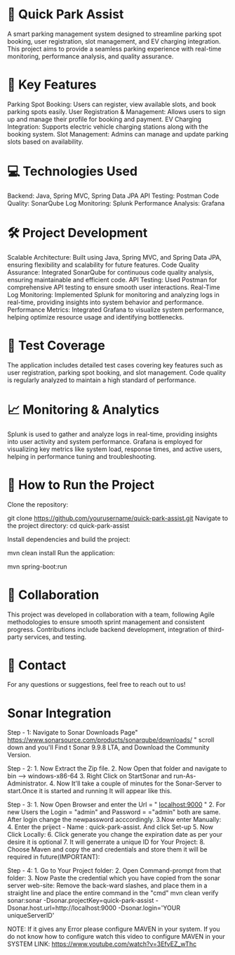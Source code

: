 # 🚗 Quick Park Assist
A smart parking management system designed to streamline parking spot booking, user registration, slot management, and EV charging integration. This project aims to provide a seamless parking experience with real-time monitoring, performance analysis, and quality assurance.

# 🌟 Key Features
Parking Spot Booking: Users can register, view available slots, and book parking spots easily.
User Registration & Management: Allows users to sign up and manage their profile for booking and payment.
EV Charging Integration: Supports electric vehicle charging stations along with the booking system.
Slot Management: Admins can manage and update parking slots based on availability.
# 💻 Technologies Used
Backend: Java, Spring MVC, Spring Data JPA
API Testing: Postman
Code Quality: SonarQube
Log Monitoring: Splunk
Performance Analysis: Grafana
# 🛠 Project Development
Scalable Architecture: Built using Java, Spring MVC, and Spring Data JPA, ensuring flexibility and scalability for future features.
Code Quality Assurance: Integrated SonarQube for continuous code quality analysis, ensuring maintainable and efficient code.
API Testing: Used Postman for comprehensive API testing to ensure smooth user interactions.
Real-Time Log Monitoring: Implemented Splunk for monitoring and analyzing logs in real-time, providing insights into system behavior and performance.
Performance Metrics: Integrated Grafana to visualize system performance, helping optimize resource usage and identifying bottlenecks.
# 📝 Test Coverage
The application includes detailed test cases covering key features such as user registration, parking spot booking, and slot management. Code quality is regularly analyzed to maintain a high standard of performance.

# 📈 Monitoring & Analytics
Splunk is used to gather and analyze logs in real-time, providing insights into user activity and system performance.
Grafana is employed for visualizing key metrics like system load, response times, and active users, helping in performance tuning and troubleshooting.
# 🚀 How to Run the Project
Clone the repository:

git clone https://github.com/yourusername/quick-park-assist.git
Navigate to the project directory:
cd quick-park-assist

Install dependencies and build the project:

mvn clean install
Run the application:

mvn spring-boot:run
# 👥 Collaboration
This project was developed in collaboration with a team, following Agile methodologies to ensure smooth sprint management and consistent progress. Contributions include backend development, integration of third-party services, and testing.

# 📧 Contact
For any questions or suggestions, feel free to reach out to us!

# Sonar Integration
Step - 1:
    Navigate to Sonar Downloads Page"  https://www.sonarsource.com/products/sonarqube/downloads/  " scroll down and you'll Find t
    Sonar 9.9.8 LTA, and Download the Community Version.

Step - 2:
    1. Now Extract the Zip file.
    2. Now Open that folder and navigate to bin --> windows-x86-64 
    3. Right Click on StartSonar and run-As-Administrator.
    4. Now It'll take a couple of minutes for the Sonar-Server to start.Once it is started and running It will appear like this.

Step - 3:
    1. Now Open Browser and enter the Url = "  [localhost:9000](http://localhost:9000) "
    2. For new Users the Login = "admin" and Password = ="admin" both are same. After login change the newpassword acccordingly.
    3.Now enter Manually:
    4. Enter the priject - Name : quick-park-assist. And click Set-up
    5.  Now Click Locally:
    6. Click generate  you change the expiration date as per your desire it is optional
    7. It will generrate a unique ID for Your Project:
    8. Choose Maven and copy the and credentials and store them it will be required in future(IMPORTANT):

Step - 4:
    1. Go to Your Project folder:
    2. Open Command-prompt from that folder:
    3. Now Paste the credential which you have copied from the sonar server web-site: Remove the back-ward slashes,
    and place them in a straight line and place the entire command in the "cmd"
    mvn clean verify sonar:sonar  -Dsonar.projectKey=quick-park-assist -Dsonar.host.url=http://localhost:9000 -Dsonar.login='YOUR uniqueServerID'

NOTE: If it gives any Error please configure MAVEN in your system.
If you do not know how to configure watch this video to configure MAVEN in your SYSTEM 
LINK: https://www.youtube.com/watch?v=3EfvEZ_wThc

